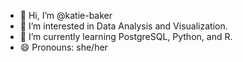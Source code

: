 - 👋 Hi, I’m @katie-baker
- 👀 I’m interested in Data Analysis and Visualization.
- 🌱 I’m currently learning PostgreSQL, Python, and R.
- 😄 Pronouns: she/her

<!---
katie-baker/katie-baker is a ✨ special ✨ repository because its `README.md` (this file) appears on your GitHub profile.
You can click the Preview link to take a look at your changes.
--->
